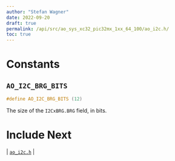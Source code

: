 ```yaml
---
author: "Stefan Wagner"
date: 2022-09-20
draft: true
permalink: /api/src/ao_sys_xc32_pic32mx_1xx_64_100/ao_i2c.h/
toc: true
---
```


# Constants

## `AO_I2C_BRG_BITS`

```c
#define AO_I2C_BRG_BITS (12)
```

The size of the `I2CxBRG.BRG` field, in bits.

# Include Next

| [`ao_i2c.h`](../ao_sys_xc32_pic32_i2c/ao_i2c.h.md) |
